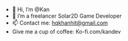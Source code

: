 - 👋 Hi, I’m @Kan
- 👀 I’m a freelancer Solar2D Game Developer
- 📫 Contact me: hqkhanhit@gmail.com
- Give me a cup of coffee: Ko-fi.com/kandev

<!---
hqkhanhdev/Kan-Kzeit is a ✨ special ✨ repository because its `README.md` (this file) appears on your GitHub profile.
You can click the Preview link to take a look at your changes.
--->
